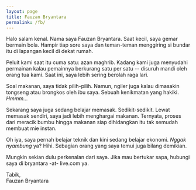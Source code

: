 ```yaml
---
layout: page
title: Fauzan Bryantara
permalink: /fb/
---
```


Halo salam kenal. Nama saya Fauzan Bryantara. Saat kecil, saya gemar bermain bola. Hampir tiap sore saya dan teman-teman menggiring si bundar itu di lapangan kecil di dekat rumah. 

Peluit kami saat itu cuma satu: azan maghrib. Kadang kami juga menyudahi permainan kalau pemainnya berkurang satu per satu -- disuruh mandi oleh orang tua kami. Saat ini, saya lebih sering berolah raga lari.

Soal makanan, saya tidak pilih-pilih. Namun, ngiler juga kalau dimasakin tongseng atau brongkos oleh ibu saya. Sebuah kenikmatan yang hakiki. _Hmmm..._

Sekarang saya juga sedang belajar memasak. Sedikit-sedikit. Lewat memasak sendiri, saya jadi lebih menghargai makanan. Ternyata, proses dari meracik bumbu hingga makanan siap dihidangkan itu tak semudah membuat mie instan.

Oh iya, saya pernah belajar teknik dan kini sedang belajar ekonomi. _Nggak nyambung_ ya? Hihi. Sebagian orang yang saya temui juga bilang demikian.

Mungkin sekian dulu perkenalan dari saya. Jika mau bertukar sapa, hubungi saya di bryantara -at- live.com ya.

Tabik,  <br/>Fauzan Bryantara
